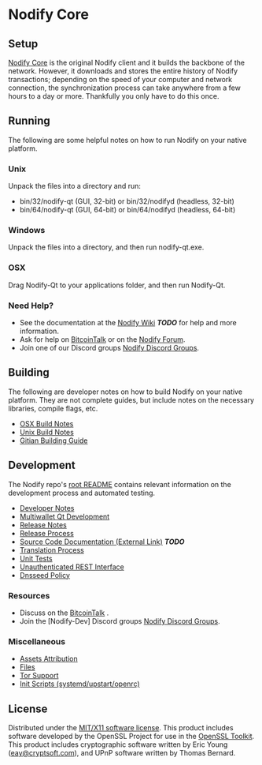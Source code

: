 Nodify Core
=====================

Setup
---------------------
[Nodify Core](http://Nodifycoin.com) is the original Nodify client and it builds the backbone of the network. However, it downloads and stores the entire history of Nodify transactions; depending on the speed of your computer and network connection, the synchronization process can take anywhere from a few hours to a day or more. Thankfully you only have to do this once.

Running
---------------------
The following are some helpful notes on how to run Nodify on your native platform.

### Unix

Unpack the files into a directory and run:

- bin/32/nodify-qt (GUI, 32-bit) or bin/32/nodifyd (headless, 32-bit)
- bin/64/nodify-qt (GUI, 64-bit) or bin/64/nodifyd (headless, 64-bit)

### Windows

Unpack the files into a directory, and then run nodify-qt.exe.

### OSX

Drag Nodify-Qt to your applications folder, and then run Nodify-Qt.

### Need Help?

* See the documentation at the [Nodify Wiki](https://en.bitcoin.it/wiki/Main_Page) ***TODO***
for help and more information.
* Ask for help on [BitcoinTalk](https://bitcointalk.org/index.php) or on the [Nodify Forum](http://Nodifycoin.com/).
* Join one of our Discord groups [Nodify Discord Groups](https://discord.gg/YcnvMqt).

Building
---------------------
The following are developer notes on how to build Nodify on your native platform. They are not complete guides, but include notes on the necessary libraries, compile flags, etc.

- [OSX Build Notes](build-osx.md)
- [Unix Build Notes](build-unix.md)
- [Gitian Building Guide](gitian-building.md)

Development
---------------------
The Nodify repo's [root README](https://github.com/eastcoastcrypto/Nodify/blob/master/README.md) contains relevant information on the development process and automated testing.

- [Developer Notes](developer-notes.md)
- [Multiwallet Qt Development](multiwallet-qt.md)
- [Release Notes](release-notes.md)
- [Release Process](release-process.md)
- [Source Code Documentation (External Link)](https://dev.visucore.com/bitcoin/doxygen/) ***TODO***
- [Translation Process](translation_process.md)
- [Unit Tests](unit-tests.md)
- [Unauthenticated REST Interface](REST-interface.md)
- [Dnsseed Policy](dnsseed-policy.md)

### Resources

* Discuss on the [BitcoinTalk](https://bitcointalk.org/index.php?topic=1262920.0) .
* Join the [Nodify-Dev] Discord groups [Nodify Discord Groups](https://discord.gg/YcnvMqt).

### Miscellaneous
- [Assets Attribution](assets-attribution.md)
- [Files](files.md)
- [Tor Support](tor.md)
- [Init Scripts (systemd/upstart/openrc)](init.md)

License
---------------------
Distributed under the [MIT/X11 software license](http://www.opensource.org/licenses/mit-license.php).
This product includes software developed by the OpenSSL Project for use in the [OpenSSL Toolkit](https://www.openssl.org/). This product includes
cryptographic software written by Eric Young ([eay@cryptsoft.com](mailto:eay@cryptsoft.com)), and UPnP software written by Thomas Bernard.
